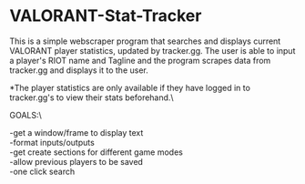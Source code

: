 # VALORANT-Stat-Tracker

This is a simple webscraper program that searches and displays current VALORANT player statistics, updated by tracker.gg.
The user is able to input a player's RIOT name and Tagline and the program scrapes data from tracker.gg and displays it to the user.

*The player statistics are only available if they have logged in to tracker.gg's to view their stats beforehand.\\

GOALS:\

-get a window/frame to display text\
-format inputs/outputs\
-get create sections for different game modes\
-allow previous players to be saved\
-one click search

